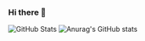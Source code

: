 ### Hi there 👋


![GitHub Stats](https://github-readme-stats.vercel.app/api?username=EnrisKumi&theme=radical)
![Anurag's GitHub stats](https://github-readme-stats.vercel.app/api?username=EnrisKumi&count_private=true)
